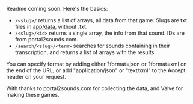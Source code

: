 Readme coming soon. Here's the basics:

* `/<slug>/` returns a list of arrays, all data from that game. Slugs are txt files in [app/data](https://github.com/blha303/p2sounds.blha303.com.au/tree/master/app/data), without .txt.
* `/<slug>/<id>` returns a single array, the info from that sound. IDs are from portal2sounds.com.
* `/search/<slug>/<term>` searches for sounds containing <term> in their transcription, and returns a list of arrays with the results.

You can specify format by adding either ?format=json or ?format=xml on the end of the URL, or add "application/json" or "text/xml" to the Accept header on your request.

With thanks to portal2sounds.com for collecting the data, and Valve for making these games.
